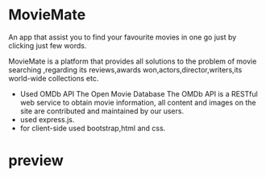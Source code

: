 # MovieMate
An app that assist you to find your favourite movies in one go just by clicking just few words.

MovieMate is a platform that provides all solutions to the problem of movie searching ,regarding its reviews,awards won,actors,director,writers,its world-wide collections etc.

* Used OMDb API
The Open Movie Database
The OMDb API is a RESTful web service to obtain movie information, all content and images on the site are contributed and maintained by our users. 
* used express.js.
* for client-side used bootstrap,html and css. 


# preview
